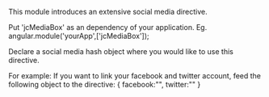 This module introduces an extensive social media directive.

Put 'jcMediaBox' as an dependency of your application. 
Eg. angular.module('yourApp',['jcMediaBox']);

Declare a social media hash object where you would like to use this directive.

For example: 
If you want to link your facebook and twitter account, feed the following object to the directive:
{
    facebook:"",
    twitter:""
}